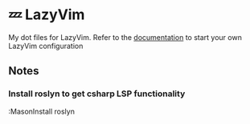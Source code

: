 # 💤 LazyVim

My dot files for LazyVim.
Refer to the [documentation](https://lazyvim.github.io/installation) to start your own LazyVim configuration

## Notes
### Install roslyn to get csharp LSP functionality
:MasonInstall roslyn
